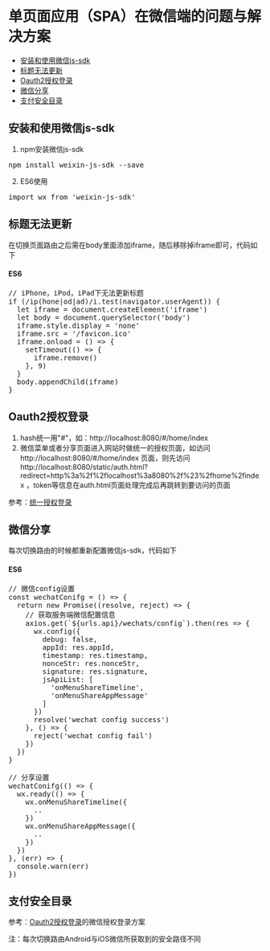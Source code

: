 # 单页面应用（SPA）在微信端的问题与解决方案

- [安装和使用微信js-sdk](#安装和使用微信js-sdk)
- [标题无法更新](#标题无法更新)
- [Oauth2授权登录](#Oauth2授权登录)
- [微信分享](#微信分享)
- [支付安全目录](#支付安全目录)

## 安装和使用微信js-sdk
1. npm安装微信js-sdk
<pre>
npm install weixin-js-sdk --save
</pre>
2. ES6使用
<pre>
import wx from 'weixin-js-sdk'
</pre>

## 标题无法更新
在切换页面路由之后需在body里面添加iframe，随后移除掉iframe即可，代码如下
#### ES6
<pre>
// iPhone，iPod，iPad下无法更新标题
if (/ip(hone|od|ad)/i.test(navigator.userAgent)) {
  let iframe = document.createElement('iframe')
  let body = document.querySelector('body')
  iframe.style.display = 'none'
  iframe.src = '/favicon.ico'
  iframe.onload = () => {
    setTimeout(() => {
      iframe.remove()
    }, 9)
  }
  body.appendChild(iframe)
}
</pre>

## Oauth2授权登录
1. hash统一用"#"，如：http://localhost:8080/#/home/index
2. 微信菜单或者分享页面进入网站时做统一的授权页面，如访问 http://localhost:8080/#/home/index 页面，则先访问 http://localhost:8080/static/auth.html?redirect=http%3a%2f%2flocalhost%3a8080%2f%23%2fhome%2findex ，token等信息在auth.html页面处理完成后再跳转到要访问的页面

参考：[统一授权登录](https://github.com/Chooin/wechat-spa/blob/master/examples/auth)

## 微信分享
每次切换路由的时候都重新配置微信js-sdk，代码如下
#### ES6
<pre>
// 微信config设置
const wechatConifg = () => {
  return new Promise((resolve, reject) => {
    // 获取服务端微信配置信息
    axios.get(`${urls.api}/wechats/config`).then(res => {
      wx.config({
        debug: false,
        appId: res.appId,
        timestamp: res.timestamp,
        nonceStr: res.nonceStr,
        signature: res.signature,
        jsApiList: [
          'onMenuShareTimeline',
          'onMenuShareAppMessage'
        ]
      })
      resolve('wechat config success')
    }, () => {
      reject('wechat config fail')
    })
  })
}

// 分享设置
wechatConifg(() => {
  wx.ready(() => {
    wx.onMenuShareTimeline({
      ..
    })
    wx.onMenuShareAppMessage({
      ..
    })
  })
}, (err) => {
  console.warn(err)
})
</pre>

## 支付安全目录
参考：[Oauth2授权登录](#Oauth2授权登录)的微信授权登录方案

注：每次切换路由Android与iOS微信所获取到的安全路径不同